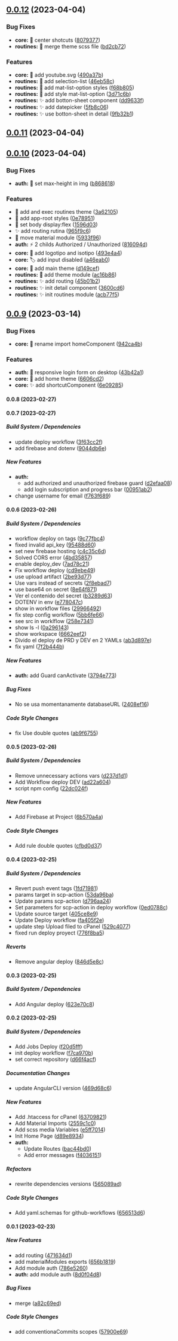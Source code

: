 ## [0.0.12](https://github.com/maurodviveros/fitness-trainer/compare/v0.0.11...v0.0.12) (2023-04-04)


### Bug Fixes

* **core:** :lipstick: center shotcuts ([8079377](https://github.com/maurodviveros/fitness-trainer/commit/8079377a170014c12c1f8ff0f0ef56ab1d268c4b))
* **routines:** :truck: merge theme scss file ([bd2cb72](https://github.com/maurodviveros/fitness-trainer/commit/bd2cb7220daf56cd32e959dcc4be82730363f915))


### Features

* **core:** :bento: add youtube.svg ([490a37b](https://github.com/maurodviveros/fitness-trainer/commit/490a37bec8d65885b18ce594e2f3f8b06d20d818))
* **routines:** :art: add selection-list ([46eb58c](https://github.com/maurodviveros/fitness-trainer/commit/46eb58c480e1df9a13d2cb6fbb05e0fab2f80009))
* **routines:** :lipstick: add mat-list-option styles ([f68b805](https://github.com/maurodviveros/fitness-trainer/commit/f68b8058e9f8b4254c86e8933db3910a2acf078a))
* **routines:** :lipstick: add style mat-list-option ([3d71c6b](https://github.com/maurodviveros/fitness-trainer/commit/3d71c6bb540077ea7f5d6e03ff383f2108423242))
* **routines:** :sparkles: add botton-sheet component ([dd9633f](https://github.com/maurodviveros/fitness-trainer/commit/dd9633facb84282bf0451becea33c7f89d504831))
* **routines:** :sparkles: add datepicker ([5fb8c06](https://github.com/maurodviveros/fitness-trainer/commit/5fb8c06d397bbb85904eb116e99cdd04e9f43864))
* **routines:** :sparkles: use botton-sheet in detail ([9fb32b1](https://github.com/maurodviveros/fitness-trainer/commit/9fb32b132800c69f0c91bccb6a274208ef69fdc7))



## [0.0.11](https://github.com/maurodviveros/fitness-trainer/compare/v0.0.10...v0.0.11) (2023-04-04)



## [0.0.10](https://github.com/maurodviveros/fitness-trainer/compare/v0.0.9...v0.0.10) (2023-04-04)


### Bug Fixes

* **auth:** :lipstick: set max-height in img ([b868618](https://github.com/maurodviveros/fitness-trainer/commit/b86861800aa094112ab4e817ff092a273a25443c))


### Features

* :lipstick: add and exec routines theme ([3a62105](https://github.com/maurodviveros/fitness-trainer/commit/3a62105b50b15c2f5d9486b74cb5b1a412f83995))
* :lipstick: add app-root styles ([0e78951](https://github.com/maurodviveros/fitness-trainer/commit/0e78951a777430a9f2eadf15a44b3e2f08ab58ba))
* :lipstick: set body display:flex ([1596d03](https://github.com/maurodviveros/fitness-trainer/commit/1596d030143457ef0c197289b20933de8905755a))
* :sparkles: add routing rutina ([965f9c6](https://github.com/maurodviveros/fitness-trainer/commit/965f9c627461be46cf5dfb4f0f57d3c571bcb3a2))
* :truck: move material module ([5933f96](https://github.com/maurodviveros/fitness-trainer/commit/5933f962eb2fc158235c2e6c6c38956b4cbf58ac))
* **auth:** :zap: 2 childs Authorized / Unauthorized ([816094d](https://github.com/maurodviveros/fitness-trainer/commit/816094dfdae2d6628a9887787790656bd5ccec2a))
* **core:** :bento: add logotipo and isotipo ([493e4a4](https://github.com/maurodviveros/fitness-trainer/commit/493e4a4491434ff3d9882f8ec8e47b6b2889882d))
* **core:** :label: add input disabled ([a46eab0](https://github.com/maurodviveros/fitness-trainer/commit/a46eab0d9447e486e9adaa4f4d67dd4aa1f1c36e))
* **core:** :lipstick: add main theme ([d149cef](https://github.com/maurodviveros/fitness-trainer/commit/d149ceffb52671720fef705483486f68e74d6ff2))
* **routines:** :lipstick: add theme module ([ac16b86](https://github.com/maurodviveros/fitness-trainer/commit/ac16b8678ba9e1dc53dd8880758ec7cc1320c211))
* **routines:** :sparkles: add routing ([45b01b2](https://github.com/maurodviveros/fitness-trainer/commit/45b01b2ac9811eb143ca9c76637f6ed126cae6b1))
* **routines:** :sparkles: init detail component ([3600cd6](https://github.com/maurodviveros/fitness-trainer/commit/3600cd6833a76b04bbc24fb3320521832147f223))
* **routines:** :sparkles: init routines module ([acb77f5](https://github.com/maurodviveros/fitness-trainer/commit/acb77f5ddc05f0b0d4b400d80847912558fda01f))



## [0.0.9](https://github.com/maurodviveros/fitness-trainer/compare/v0.0.8...v0.0.9) (2023-03-14)


### Bug Fixes

* **core:** :truck: rename import homeComponent ([942ca4b](https://github.com/maurodviveros/fitness-trainer/commit/942ca4b0c4f5e96887ccb0fe50a17b4dcbd326a8))


### Features

* **auth:** :iphone: responsive login form on desktop ([43b42a1](https://github.com/maurodviveros/fitness-trainer/commit/43b42a16726382b1a6db353eda73ca42e7c5ea64))
* **core:** :lipstick: add home theme ([6606cd2](https://github.com/maurodviveros/fitness-trainer/commit/6606cd2bebd19e317930c1b07c5678db8b991b69))
* **core:** :sparkles: add shortcutComponent ([6e09285](https://github.com/maurodviveros/fitness-trainer/commit/6e0928567a9a0e557dae4ac31b1bf57ce11aff17))



#### 0.0.8 (2023-02-27)

#### 0.0.7 (2023-02-27)

##### Build System / Dependencies

*  update deploy workflow ([3f63cc2f](https://github.com/maurodviveros/fitness-trainer/commit/3f63cc2f79f4379ea9a9e7204bcef1ebae2cd6d6))
*  add firebase and dotenv ([9044db6e](https://github.com/maurodviveros/fitness-trainer/commit/9044db6e0a5ad4fe4b2a2a91c55e58542baccf0b))

##### New Features

* **auth:**
  *  add authorized and unauthorized firebase guard ([d2efaa08](https://github.com/maurodviveros/fitness-trainer/commit/d2efaa08ebcbb2213d5ef56e636208593b7ce87d))
  *  add login subscription and progress bar ([00951ab2](https://github.com/maurodviveros/fitness-trainer/commit/00951ab20b13a8326983157153f4838a4b2188a5))
*  change username for email ([f763f689](https://github.com/maurodviveros/fitness-trainer/commit/f763f6894d8283ed3859d906288e8da9d5f0fa49))

#### 0.0.6 (2023-02-26)

##### Build System / Dependencies

*  workflow deploy on tags ([9c77fbc4](https://github.com/maurodviveros/fitness-trainer/commit/9c77fbc4d4a25bde6f5026b75ed6ec49af7e71f8))
*  fixed invalid api_key ([95488d60](https://github.com/maurodviveros/fitness-trainer/commit/95488d60484b5c40a6843fabd699b7d4fa8c8f8a))
*  set new firebase hosting ([c4c35c6d](https://github.com/maurodviveros/fitness-trainer/commit/c4c35c6ddc0beb7197919fdf35fb332105e859a3))
*  Solved CORS error ([4bd35857](https://github.com/maurodviveros/fitness-trainer/commit/4bd358575c242893675b469f14bbc7e9987e7c25))
*  enable deploy_dev ([7ad78c21](https://github.com/maurodviveros/fitness-trainer/commit/7ad78c2102f0852b727a12455c85ea455eb14978))
*  Fix workflow deploy ([cd9ebe49](https://github.com/maurodviveros/fitness-trainer/commit/cd9ebe4949ec30caa16b74eefe471b09be77188c))
*  use upload artifact ([2be93d77](https://github.com/maurodviveros/fitness-trainer/commit/2be93d77bbf947b623cb0ca1754825be9b21eda1))
*  Use vars instead of secrets ([2f8ebad7](https://github.com/maurodviveros/fitness-trainer/commit/2f8ebad78234fd9506c90fe9927807e63ed2cd25))
*  use base64 on secret ([8e64f871](https://github.com/maurodviveros/fitness-trainer/commit/8e64f8718e41c485dc3e60d25a03bc81fb302581))
*  Ver el contenido del secret ([b3289d63](https://github.com/maurodviveros/fitness-trainer/commit/b3289d6319ecac44470c0fa766ba19a6a0b91fc9))
*  DOTENV in env ([e778047c](https://github.com/maurodviveros/fitness-trainer/commit/e778047cc8d60b082db0cad966ea884afac46967))
*  show in workflow files ([29966492](https://github.com/maurodviveros/fitness-trainer/commit/29966492dc829989100b953ff23170513c51dcb8))
*  fix step config workflow ([5bb6fe66](https://github.com/maurodviveros/fitness-trainer/commit/5bb6fe661347eaac43cdda92b951496343e07c20))
*  see src in worklflow ([258e7341](https://github.com/maurodviveros/fitness-trainer/commit/258e73416e27c034feef3277058ce2b9f1efb59a))
*  show ls -l ([0a296143](https://github.com/maurodviveros/fitness-trainer/commit/0a296143f46adda76c0efa91e49f77249c7bdaf8))
*  show workspace ([6662eef2](https://github.com/maurodviveros/fitness-trainer/commit/6662eef2090a1ca241656115e38b2b914147b97c))
*  Divido el deploy de PRD y DEV en 2 YAMLs ([ab3d897e](https://github.com/maurodviveros/fitness-trainer/commit/ab3d897e28d99037ed40d72c919f3714335c9598))
*  fix yaml ([7f2b444b](https://github.com/maurodviveros/fitness-trainer/commit/7f2b444b3d46ee41fc1c41b48f6728e0061449d8))

##### New Features

* **auth:**  add Guard canActivate ([3794e773](https://github.com/maurodviveros/fitness-trainer/commit/3794e77353104d9c29f53b4082509f07b9715dd8))

##### Bug Fixes

*  No se usa momentanamente databaseURL ([2408ef16](https://github.com/maurodviveros/fitness-trainer/commit/2408ef16ac19bae0a952f828e33d11aa9e732f31))

##### Code Style Changes

*  fix Use double quotes ([ab9f6755](https://github.com/maurodviveros/fitness-trainer/commit/ab9f6755e875c68911d77032b6021dbe05793642))

#### 0.0.5 (2023-02-26)

##### Build System / Dependencies

*  Remove unnecessary actions vars ([d237d1d1](https://github.com/maurodviveros/fitness-trainer/commit/d237d1d16bdc87e40c8e3a66d40065a7cf49f869))
*  Add Workflow deploy DEV ([ad22a604](https://github.com/maurodviveros/fitness-trainer/commit/ad22a604f595b9e7798825f6cb0f3e057c41a82e))
*  script npm config ([22dc024f](https://github.com/maurodviveros/fitness-trainer/commit/22dc024fc28bf44ae61fc9bfe008865dada93074))

##### New Features

*  Add Firebase at Project ([6b570a4a](https://github.com/maurodviveros/fitness-trainer/commit/6b570a4abb175b82252010f081b60c086f9d5cdb))

##### Code Style Changes

*  Add rule double quotes ([cfbd0d37](https://github.com/maurodviveros/fitness-trainer/commit/cfbd0d37b8312e9014c34715fa75f7ea55227434))

#### 0.0.4 (2023-02-25)

##### Build System / Dependencies

*  Revert push event tags ([1fd71981](https://github.com/maurodviveros/fitness-trainer/commit/1fd71981082a342d006964d3a2106f68e8b4b641))
*  params target in  scp-action ([53da96ba](https://github.com/maurodviveros/fitness-trainer/commit/53da96bac009534e0b1c00cd6b71e55a584cee03))
*  Update params scp-action ([d796aa24](https://github.com/maurodviveros/fitness-trainer/commit/d796aa246c9547df8a86f64dc40f1caf0b1b5963))
*  Set parameters for scp-action in deploy workflow ([0ed0788c](https://github.com/maurodviveros/fitness-trainer/commit/0ed0788c7b6ec6e969035040b91f6db8ad17c36a))
*  Update source target ([405ce8e9](https://github.com/maurodviveros/fitness-trainer/commit/405ce8e92c8dee09d1120a68377470d30d6cffb4))
*  Update Deploy workflow ([fa405f2e](https://github.com/maurodviveros/fitness-trainer/commit/fa405f2efed52ba4ffa4400d190b49b011658072))
*  update step Upload filed to cPanel ([529c4077](https://github.com/maurodviveros/fitness-trainer/commit/529c4077997dc26dcc9a1d6469e9770b943387ee))
*  fixed run deploy proyect ([776f8ba5](https://github.com/maurodviveros/fitness-trainer/commit/776f8ba55715b5c6fda2d267640a76bdb575cef4))

##### Reverts

*  Remove angular deploy ([846d5e8c](https://github.com/maurodviveros/fitness-trainer/commit/846d5e8cae6d37f512e4282c7eec51ce33e720f6))

#### 0.0.3 (2023-02-25)

##### Build System / Dependencies

*  Add Angular deploy ([623e70c8](https://github.com/maurodviveros/fitness-trainer/commit/623e70c8ed9aa33cbb4d305ccedac01acaaafdd2))

#### 0.0.2 (2023-02-25)

##### Build System / Dependencies

*  Add Jobs Deploy ([f20d5fff](https://github.com/maurodviveros/fitness-trainer/commit/f20d5fff1ecdc789d4a57d65da44e214b24b388c))
*  init deploy workflow ([f7ca970b](https://github.com/maurodviveros/fitness-trainer/commit/f7ca970b28c7b1e5d9f5837f73d8cee145d62d2e))
*  set correct repository ([d66f4acf](https://github.com/maurodviveros/fitness-trainer/commit/d66f4acfdfa3c9a16a5e85fc8b03e1f013aa8ae9))

##### Documentation Changes

*  update AngularCLI version ([469d68c6](https://github.com/maurodviveros/fitness-trainer/commit/469d68c6f89259edf1e18c97c634d12dc1a7a4a9))

##### New Features

*  Add .htaccess for cPanel ([63709821](https://github.com/maurodviveros/fitness-trainer/commit/63709821eddebe6b84318a73d1f28ec61bd4eeb4))
*  Add Material Imports ([2559c1c0](https://github.com/maurodviveros/fitness-trainer/commit/2559c1c04844ada5c8eb2392449ff1b48e8fb4cd))
*  Add scss media Variables ([e5ff7014](https://github.com/maurodviveros/fitness-trainer/commit/e5ff7014b4eb01d05750831509ad34c5eae2ad87))
*  Init Home Page ([d89e8934](https://github.com/maurodviveros/fitness-trainer/commit/d89e8934f82561788da64a051f1d2b52c67c0291))
* **auth:**
  *  Update Routes ([bac44bd0](https://github.com/maurodviveros/fitness-trainer/commit/bac44bd0b283895b88a5476a783c0154872886ff))
  *  Add error messages ([f4036151](https://github.com/maurodviveros/fitness-trainer/commit/f40361511b097a79157164057c5f39f8d5c87e77))

##### Refactors

*  rewrite dependencies versions ([565089ad](https://github.com/maurodviveros/fitness-trainer/commit/565089adfd34830837b6cc10deb8f77878024776))

##### Code Style Changes

*  Add yaml.schemas for github-workflows ([656513d6](https://github.com/maurodviveros/fitness-trainer/commit/656513d6ea1efb1808e75d33c3d5eabdef44bc13))

#### 0.0.1 (2023-02-23)

##### New Features

*  add routing ([471634d1](https://github.com/maurodviveros/Portfolio/commit/471634d12f0b835449ddbafdf5b0112c203374a1))
*  add materialModules exports ([656b1819](https://github.com/maurodviveros/Portfolio/commit/656b1819921a7438c5a412bff1816dc47d51dd1f))
*  Add module auth ([786e5260](https://github.com/maurodviveros/Portfolio/commit/786e5260fe47edfc595c1904e06b223bc517953a))
* **auth:**  add module auth ([8d0f04d8](https://github.com/maurodviveros/Portfolio/commit/8d0f04d8d7c6475bf75913a66f9e79e7f82f10f6))

##### Bug Fixes

*  merge ([a82c69ed](https://github.com/maurodviveros/Portfolio/commit/a82c69edfdd10c1200a0f466be9eb0213c50e87e))

##### Code Style Changes

*  add conventionaCommits scopes ([57900e69](https://github.com/maurodviveros/Portfolio/commit/57900e69d3b4614d25347e7b3f349cf66af21d75))

